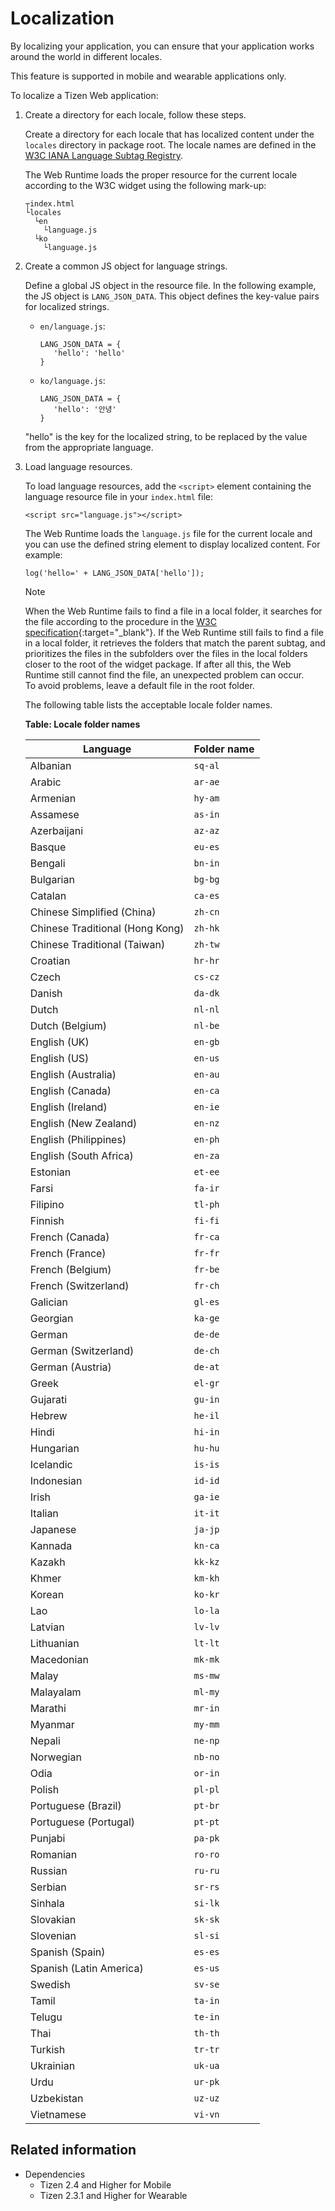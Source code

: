 # Localization

By localizing your application, you can ensure that your application works around the world in different locales.

This feature is supported in mobile and wearable applications only.

To localize a Tizen Web application:

1. Create a directory for each locale, follow these steps.

   Create a directory for each locale that has localized content under the `locales` directory in package root. The locale names are defined in the [W3C IANA Language Subtag Registry](http://www.iana.org/assignments/language-subtag-registry/language-subtag-registry{:target="_blank"}).

   The Web Runtime loads the proper resource for the current locale according to the W3C widget using the following mark-up:

   ```
   ┬index.html
   └locales
     └en
       └language.js
     └ko
       └language.js
   ```

2. Create a common JS object for language strings.

   Define a global JS object in the resource file. In the following example, the JS object is `LANG_JSON_DATA`. This object defines the key-value pairs for localized strings.

   - `en/language.js`:
      ```
      LANG_JSON_DATA = {
         'hello': 'hello'
      }
      ```
   - `ko/language.js`:
      ```
      LANG_JSON_DATA = {
         'hello': '안녕'
      }
      ```

   "hello" is the key for the localized string, to be replaced by the value from the appropriate language.

3. Load language resources.

   To load language resources, add the `<script>` element containing the language resource file in your `index.html` file:

   ```
   <script src="language.js"></script>
   ```

   The Web Runtime loads the `language.js` file for the current locale and  you can use the defined string element to display localized content. For example:

   ```
   log('hello=' + LANG_JSON_DATA['hello']);
   ```

   > [!NOTE]
   > When the Web Runtime fails to find a file in a local folder, it searches for the file according to the procedure in the [W3C specification](https://www.w3.org/TR/widgets/#folder-based-localization-0){:target="_blank"}.
   > If the Web Runtime still fails to find a file in a local folder, it retrieves the folders that match the parent subtag, and prioritizes the files in the subfolders over the files in the local folders closer to the root of the widget package. If after all this, the Web Runtime still cannot find the file, an unexpected problem can occur.  
   > To avoid problems, leave a default file in the root folder.

   The following table lists the acceptable locale folder names.

   **Table: Locale folder names**

   | Language                        | Folder name |
   | ------------------------------- | ----------- |
   | Albanian                        | `sq-al`     |
   | Arabic                          | `ar-ae`     |
   | Armenian                        | `hy-am`     |
   | Assamese                        | `as-in`     |
   | Azerbaijani                     | `az-az`     |
   | Basque                          | `eu-es`     |
   | Bengali                         | `bn-in`     |
   | Bulgarian                       | `bg-bg`     |
   | Catalan                         | `ca-es`     |
   | Chinese Simplified (China)      | `zh-cn`     |
   | Chinese Traditional (Hong Kong) | `zh-hk`     |
   | Chinese Traditional (Taiwan)    | `zh-tw`     |
   | Croatian                        | `hr-hr`     |
   | Czech                           | `cs-cz`     |
   | Danish                          | `da-dk`     |
   | Dutch                           | `nl-nl`     |
   | Dutch (Belgium)                 | `nl-be`     |
   | English (UK)                    | `en-gb`     |
   | English (US)                    | `en-us`     |
   | English (Australia)             | `en-au`     |
   | English (Canada)                | `en-ca`     |
   | English (Ireland)               | `en-ie`     |
   | English (New Zealand)           | `en-nz`     |
   | English (Philippines)           | `en-ph`     |
   | English (South Africa)          | `en-za`     |
   | Estonian                        | `et-ee`     |
   | Farsi                           | `fa-ir`     |
   | Filipino                        | `tl-ph`     |
   | Finnish                         | `fi-fi`     |
   | French (Canada)                 | `fr-ca`     |
   | French (France)                 | `fr-fr`     |
   | French (Belgium)                | `fr-be`     |
   | French (Switzerland)            | `fr-ch`     |
   | Galician                        | `gl-es`     |
   | Georgian                        | `ka-ge`     |
   | German                          | `de-de`     |
   | German (Switzerland)            | `de-ch`     |
   | German (Austria)                | `de-at`     |
   | Greek                           | `el-gr`     |
   | Gujarati                        | `gu-in`     |
   | Hebrew                          | `he-il`     |
   | Hindi                           | `hi-in`     |
   | Hungarian                       | `hu-hu`     |
   | Icelandic                       | `is-is`     |
   | Indonesian                      | `id-id`     |
   | Irish                           | `ga-ie`     |
   | Italian                         | `it-it`     |
   | Japanese                        | `ja-jp`     |
   | Kannada                         | `kn-ca`     |
   | Kazakh                          | `kk-kz`     |
   | Khmer                           | `km-kh`     |
   | Korean                          | `ko-kr`     |
   | Lao                             | `lo-la`     |
   | Latvian                         | `lv-lv`     |
   | Lithuanian                      | `lt-lt`     |
   | Macedonian                      | `mk-mk`     |
   | Malay                           | `ms-mw`     |
   | Malayalam                       | `ml-my`     |
   | Marathi                         | `mr-in`     |
   | Myanmar                         | `my-mm`     |
   | Nepali                          | `ne-np`     |
   | Norwegian                       | `nb-no`     |
   | Odia                            | `or-in`     |
   | Polish                          | `pl-pl`     |
   | Portuguese (Brazil)             | `pt-br`     |
   | Portuguese (Portugal)           | `pt-pt`     |
   | Punjabi                         | `pa-pk`     |
   | Romanian                        | `ro-ro`     |
   | Russian                         | `ru-ru`     |
   | Serbian                         | `sr-rs`     |
   | Sinhala                         | `si-lk`     |
   | Slovakian                       | `sk-sk`     |
   | Slovenian                       | `sl-si`     |
   | Spanish (Spain)                 | `es-es`     |
   | Spanish (Latin America)         | `es-us`     |
   | Swedish                         | `sv-se`     |
   | Tamil                           | `ta-in`     |
   | Telugu                          | `te-in`     |
   | Thai                            | `th-th`     |
   | Turkish                         | `tr-tr`     |
   | Ukrainian                       | `uk-ua`     |
   | Urdu                            | `ur-pk`     |
   | Uzbekistan                      | `uz-uz`     |
   | Vietnamese                      | `vi-vn`     |

## Related information
* Dependencies   
   - Tizen 2.4 and Higher for Mobile
   - Tizen 2.3.1 and Higher for Wearable
